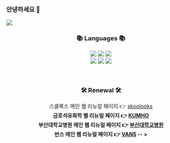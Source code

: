 ### 안녕하세요 👋

<!--
**ning222222/ning222222** is a ✨ _special_ ✨ repository because its `README.md` (this file) appears on your GitHub profile.


Here are some ideas to get you started:

- 🔭 I’m currently working on ...
- 🌱 I’m currently learning ...
- 👯 I’m looking to collaborate on ...
- 🤔 I’m looking for help with ...
- 💬 Ask me about ...
- 📫 How to reach me: ...
- 😄 Pronouns: ...
- ⚡ Fun fact: ...
-->

<img src="https://capsule-render.vercel.app/api?type=waving&color=blackauto&height=300&section=header&text=Yerin&fontColor=FBFACD%&fontSize=90" />

<div align="center">
 <h3 align="center"><b>📚 Languages 📚</b></h3>
 <img src="https://img.shields.io/badge/Node.js-색코드?style=for-the-badge&logo=Node.js&logoColor=black">
<img src="https://img.shields.io/badge/React-61DAFB?style=for-the-badge&logo=react&logoColor=black">
<img src="https://img.shields.io/badge/Python-blue?style=for-the-badge&logo=python&logoColor=black">
 <br>
<img src="https://img.shields.io/badge/css-1572B6?style=for-the-badge&logo=css3&logoColor=black">
<img src="https://img.shields.io/badge/html-E34F26?style=for-the-badge&logo=html5&logoColor=white">
<img src="https://img.shields.io/badge/mysql-4479A1?style=for-the-badge&logo=mysql&logoColor=white">

  <br>
  <br>
  <br>
 <h3 align="center"><b>🛠 Renewal 🛠</b></h3>
 <! --
<strong>스쿨룩스 메인 웹 리뉴얼 페이지  👉 <a href="http://wannabememe.co.kr/project/SKOOLOOKS/">skoolooks</a><Strong>
 <BR>
<strong>금호석유화학 웹 리뉴얼 페이지 👉 <a href="http://wannabememe.co.kr/project/KUMHO/index.html">KUMHO</a><Strong>
  <BR>
<strong>부산대학교병원 메인 웹 리뉴얼 페이지 👉 <a href="http://wannabememe.co.kr/project/PNUH/">부산대학교병원</a><Strong>
   <BR>
<strong>반스 메인 웹 리뉴얼 페이지   👉 <a href="http://wannabememe.co.kr/project/vans/#">VANS</a><Strong>
-- > 
</div>
